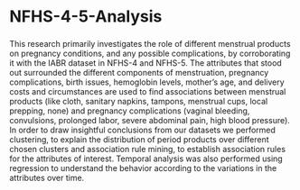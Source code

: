 # NFHS-4-5-Analysis
### 
This research primarily investigates the role of
different menstrual products on pregnancy conditions, and any
possible complications, by corroborating it with the IABR dataset
in NFHS-4 and NFHS-5. The attributes that stood out surrounded
the different components of menstruation, pregnancy complications, birth issues, hemoglobin levels, mother’s age, and delivery
costs and circumstances are used to find associations between
menstrual products (like cloth, sanitary napkins, tampons, menstrual cups, local prepping, none) and pregnancy complications
(vaginal bleeding, convulsions, prolonged labor, severe abdominal pain, high blood pressure). In order to draw insightful
conclusions from our datasets we performed clustering, to explain
the distribution of period products over different chosen clusters
and association rule mining, to establish association rules for the
attributes of interest. Temporal analysis was also performed using
regression to understand the behavior according to the variations
in the attributes over time.
